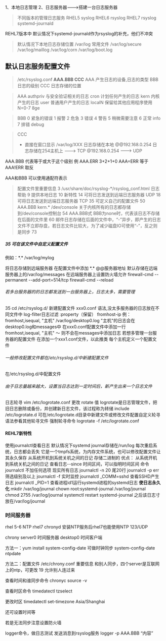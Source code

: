 1、本地日志管理
2、日志服务器--->搭建一台日志服务器

>不同版本的管理日志服务
>RHEL5 syslog
>RHEL6 rsyslog
>RHEL7 rsyslog systemd-journald


REHL7版本中
默认情况下systemd-journald作为rsyslog的补充，他们不冲突

>默认情况下本地日志存储位置
>/var/log
>常用文件
>/var/log/secure
>/var/log/maillog
>/var/log/corn
>/var/log/boot.log

##  默认日志服务配置文件
>/etc/rsyslog.conf
> **AAA.BBB CCC**
>AAA 产生日志的设备,日志的类型
>BBB 日志的级别
>CCC 日志存储的位置


>AAA
>authpriv 与安全验证相关的日志
>cron 计划任何产生的日志
>kern 内核产生的日志
>user 普通用户产生的日志
>localN 保留给其他应用程序使用N=0-7 8ge

>BBB
>0 紧急的错误
>1 报警
>2 危急
>3 错误
>4 警告
>5 稍微需要注意
>6 正常 info
>7 排错 debug

>CCC
>* 直接在窗口显示
>/var/log/XXX 日志存储在本地
>@@192.168.0.254 日志存储在254主机上 ---> TCP
>@192.168.0.254 ---> UDP

AAA.BBB  代表等于或大于这个级别
例
AAA.ERR 3+2+1+0
AAA=ERR 等于
AAA!ERR 取反

AAA和BBB 可以使用通配符表示

>配置文件里重要信息
>3 /usr/share/doc/rsyslog-\*/rsyslog_conf.html 日志帮助
>9 提供本地日志
>10 新特性
>14 可将日志发送到远端日志服务器 UDP
>18 可将日志发送到远端日志服务器 TCP
>35 可定义自己的配置文件
>50 AAA.BBB
kern.*  /dev/console 关于内核所有的日志都存储到/dev/console控制台
>54 AAA.BBB式 BBB为none时，代表该日志不存储在后面的文件里
>60 邮件日志存储在后面的文件中，“-”异步，即产生的日志文件不立即存盘，若日志文件比较大，为了减少磁盘IO可使用“-”，反之则是同步
>73

##### 35 可在该文件中自定义配置文件
例如：\*.\*    /var/log/mylog

将日志存储到远端服务器
在配置文件中添加
\*.\*   @@服务器地址
默认存储在远端服务器上的/var/log/messages
在远端服务器上设置防火墙允许
firewall-cmd --permanent --add-port=514/tcp
firewall-cmd --reload

###### 若多台服务器的的日志都发送到一台服务器上，日志太多，需要管理
35 cd /etc/rsyslog.d/
新建配置文件 xxx0.conf
语法,没太多服务器的日志放在不同文件中
log-filter日志过滤
:property（保留） fromhost-ip
例：fromhost,isequal, "主机" /var/log/desktop0.log
"主机"的日志会在desktop0.log和messages中
在xxx0.conf配置文件中添加一行
fromhost,isequal, "主机" ～
则不会在messages中添加日志
若想多管理一台服务器的配置文件
在添加一个xxx1.conf文件，以此推类
每个主机定义一个配置文件
###### 一般修改配置文件都在/etc/rsyslog.d/中新建配置文件
在/etc/rsyslog.d/中配置文件

###### 由于日志量越来越大，设置当日志达到一定时间后，新产生出来一个日志文件
日志轮寻
vim /etc/logrotate.conf
更改 rotate 值
logrotate是日志管理文件，把旧日志删除或备份，并创建新日志文件，该过程称为转储
include /etc/logrotate.d
可在/etc/logrotate.d目录中新建文件或修改文件配置自定义轮寻
语法参看其他轮寻文件
强制轮寻命令 logrotate -f /etc/logrotate.conf


#### REHL7新特性
使用journalctl查看日志
默认情况下systemd journal存储在/run/log
每次重启系统，日志都会丢失
它是一个tmpfs系统，为内存文件系统，也可以修改配置文件让其永久保存
从系统开机到系统关机之间的日记
存储二进制的
优点：
从系统开机到系统关机之间的日记
查看日志--since 时间区间，可以指明时间区间
命令
journalctl 不加任何选项 现实所有日志
journalctl -n 20 尾20行
journalctl -p err 筛选级别及以上
journalctl -f 实时监控
journalctl \_COMM=sshd 查看SSHD产生日志
journalctl \_PID=1 查看进程id1运行systemd进程的systemd日志
**使日志永久化**
mkdir /var/log/journal
chown root:systemd-journal /var/log/journal
chmod 2755 /var/log/journal
systemctl restart systemd-journal
之后该日志寸放在/var/log/journal

### 时间服务器
rhel 5-6 NTP
rhel7 chronyd
安装NTP服务后rhel7也能使用NTP 123/UDP

chrony server0 时间服务器
       desktop0 时间客户端

方法一：yum install system-config-date 可做时钟同步
system-config-date
ntpdate

方法二：配置文件 /etc/chrony.conf
重要信息
和别人同步，四个server是互联网上的ntp，可更改
19 允许别人连过来

查看时间和谁同步命令
chronyc source -v

查看时区命令
timedatectl
tzselect

更改时区
timedatectl set-timezone Asia/Shanghai

还可设置时间等

若是无法同步注意设置防火墙


logger命令，做日志测试
发送消息到rsyslog服务
logger -p AAA.BBB “内容”

